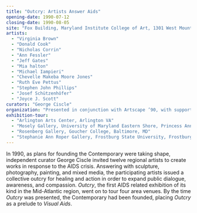 ```yaml
---
title: "Outcry: Artists Answer Aids"
opening-date: 1990-07-12
closing-date: 1990-08-05
site: "Fox Building, Maryland Institute College of Art, 1301 West Mount Royal Avenue, Baltimore, MD"
artists:
  - "Virginia Brown"
  - "Donald Cook"
  - "Nicholas Corrin"
  - "Ann Fessler"
  - "Jeff Gates"
  - "Mia halton"
  - "Michael Iampieri"
  - "Chevelle Makeba Moore Jones"
  - "Ruth Eve Pettus"
  - "Stephen John Phillips"
  - "Josef Schützenhöfer"
  - "Joyce J. Scott"
curators: "George Ciscle"
organization: "Presented in conjunction with Artscape ’90, with support from the Mayor’s Advisory Council on Art and Culture"
exhibition-tour:
  - "Arlington Arts Center, Arlington VA"
  - "Mosely Gallery, University of Maryland Eastern Shore, Princess Anne, MD"
  - "Rosenberg Gallery, Goucher College, Baltimore, MD"
  - "Stephanie Ann Roper Gallery, Frostburg State University, Frostburg, MD"
---
```


In 1990, as plans for founding the Contemporary were taking shape, independent curator George Ciscle invited twelve regional artists to create works in response to the AIDS crisis. Answering with sculpture, photography, painting, and mixed media, the participating artists issued a collective outcry for healing and action in order to expand public dialogue, awareness, and compassion. _Outcry_, the first AIDS related exhibition of its kind in the Mid-Atlantic region, went on to tour four area venues. By the time _Outcry_ was presented, the Contemporary had been founded, placing _Outcry_ as a prelude to _Visual Aids_.
